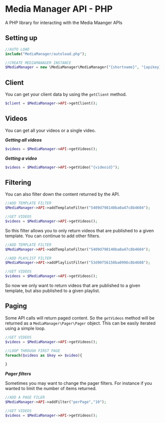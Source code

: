 # Media Manager API - PHP

A PHP library for interacting with the Media Maanger APIs

## Setting up

```php
//AUTO LOAD
include("MediaManager/autoload.php");

//CREATE MEDIAMANAGER INSTANCE
$MediaManager = new \MediaManager\MediaManager("{shortname}", "{apikey}");
```

## Client

You can get your client data by using the `getClient` method.

```php
$client = $MediaManager->API->getClient();
```

## Videos

You can get all your videos or a single video.

***Getting all videos***

```php
$videos = $MediaManager->API->getVideos();
```

***Getting a video***

```php
$videos = $MediaManager->API->getVideo("{videoid}");
```

## Filtering

You can also filter down the content returned by the API.

```php
//ADD TEMPLATE FILTER
$MediaManager->API->addTemplateFilter("5409d798140ba0a47c8b4604");

//GET VIDEOS
$videos = $MediaManager->API->getVideos();
```

So this filter allows you to only return videos that are published to a given template. You can continue to add other filters.

```php
//ADD TEMPLATE FILTER
$MediaManager->API->addTemplateFilter("5409d798140ba0a47c8b4604");

//ADD PLAYLIST FILTER
$MediaManager->API->addPlaylistFilter("53d90f56150ba0996c8b4608");

//GET VIDEOS
$videos = $MediaManager->API->getVideos();
```

So now we only want to return videos that are published to a given template, but also published to a given playlist.

## Paging

Some API calls will return paged content. So the `getVideos` method will be returned as a `MediaManager\Pager\Pager` object. This can be easily iterated using a simple loop.

```php
//GET VIDEOS
$videos = $MediaManager->API->getVideos();

//LOOP THROUGH FIRST PAGE
foreach($videos as $key => $video){
   
}
```

***Pager filters***

Sometimes you may want to change the pager filters. For instance if you wanted to limit the number of items returned.

```php
//ADD A PAGE FILER
$MediaManager->API->addFilter("perPage","10");

//GET VIDEOS
$videos = $MediaManager->API->getVideos();
```

